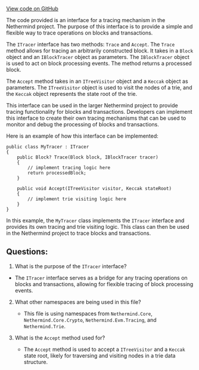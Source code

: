 [View code on GitHub](https://github.com/nethermindeth/nethermind/Nethermind.Consensus/Tracing/ITracer.cs)

The code provided is an interface for a tracing mechanism in the Nethermind project. The purpose of this interface is to provide a simple and flexible way to trace operations on blocks and transactions. 

The `ITracer` interface has two methods: `Trace` and `Accept`. The `Trace` method allows for tracing an arbitrarily constructed block. It takes in a `Block` object and an `IBlockTracer` object as parameters. The `IBlockTracer` object is used to act on block processing events. The method returns a processed block. 

The `Accept` method takes in an `ITreeVisitor` object and a `Keccak` object as parameters. The `ITreeVisitor` object is used to visit the nodes of a trie, and the `Keccak` object represents the state root of the trie. 

This interface can be used in the larger Nethermind project to provide tracing functionality for blocks and transactions. Developers can implement this interface to create their own tracing mechanisms that can be used to monitor and debug the processing of blocks and transactions. 

Here is an example of how this interface can be implemented:

```
public class MyTracer : ITracer
{
    public Block? Trace(Block block, IBlockTracer tracer)
    {
        // implement tracing logic here
        return processedBlock;
    }

    public void Accept(ITreeVisitor visitor, Keccak stateRoot)
    {
        // implement trie visiting logic here
    }
}
```

In this example, the `MyTracer` class implements the `ITracer` interface and provides its own tracing and trie visiting logic. This class can then be used in the Nethermind project to trace blocks and transactions.
## Questions: 
 1. What is the purpose of the `ITracer` interface?
   - The `ITracer` interface serves as a bridge for any tracing operations on blocks and transactions, allowing for flexible tracing of block processing events.

2. What other namespaces are being used in this file?
   - This file is using namespaces from `Nethermind.Core`, `Nethermind.Core.Crypto`, `Nethermind.Evm.Tracing`, and `Nethermind.Trie`.

3. What is the `Accept` method used for?
   - The `Accept` method is used to accept a `ITreeVisitor` and a `Keccak` state root, likely for traversing and visiting nodes in a trie data structure.